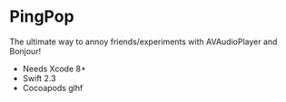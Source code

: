 # PingPop
The ultimate way to annoy friends/experiments with AVAudioPlayer and Bonjour!

* Needs Xcode 8+
* Swift 2.3
* Cocoapods
glhf
